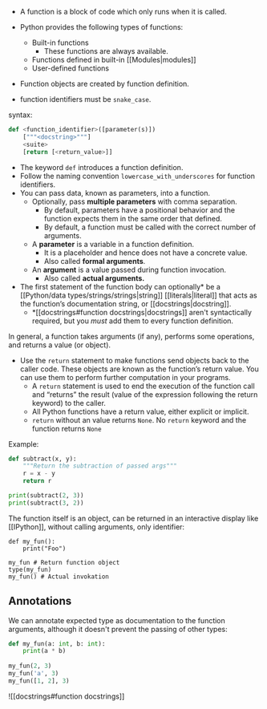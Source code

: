 - A function is a block of code which only runs when it is called.

- Python provides the following types of functions:
	- Built-in functions
		- These functions are always available.
	- Functions defined in built-in [[Modules|modules]]
	- User-defined functions


- Function objects are created by function definition.

- function identifiers must be `snake_case`.

syntax:
```Python
def <function_identifier>([parameter(s)])
	["""<docstring>"""]
	<suite>
	[return [<return_value>]]
```

- The keyword `def` introduces a function definition.
- Follow the naming convention `lowercase_with_underscores` for function identifiers.
- You can pass data, known as parameters, into a function.
	- Optionally, pass **multiple parameters** with comma separation.
		- By default, parameters have a positional behavior and the function expects them in the same order that defined.
		- By default, a function must be called with the correct number of arguments.
	- A **parameter** is a variable in a function definition.
		- It is a placeholder and hence does not have a concrete value.
		- Also called **formal arguments**.
	- An **argument** is a value passed during function invocation.
		- Also called **actual arguments.**
- The first statement of the function body can optionally* be a [[Python/data types/strings/strings|string]] [[literals|literal]] that acts as the function’s documentation string, or [[docstrings|docstring]].
	- \*[[docstrings#function docstrings|docstrings]] aren't syntactically required, but you *must* add them to every function definition.

In general, a function takes arguments (if any), performs some operations, and returns a value (or object).

- Use the `return` statement to make functions send objects back to the caller code. These objects are known as the function’s return value. You can use them to perform further computation in your programs.
	- A `return` statement is used to end the execution of the function call and “returns” the result (value of the expression following the return keyword) to the caller.
	- All Python functions have a return value, either explicit or implicit.
	- `return` without an value returns `None`. No `return` keyword and the function returns `None`

Example:
```Python
def subtract(x, y):
	"""Return the subtraction of passed args"""
	r = x - y
	return r

print(subtract(2, 3))
print(subtract(3, 2))
```

The function itself is an object, can be returned in an interactive display like [[IPython]], without calling arguments, only identifier:
```IPython
def my_fun():
	print("Foo")
	
my_fun # Return function object
type(my_fun)
my_fun() # Actual invokation
```

## Annotations

We can annotate expected type as documentation to the function arguments, although it doesn't prevent the passing of other types:

```Python
def my_fun(a: int, b: int):
	print(a * b)
	
my_fun(2, 3)
my_fun('a', 3)
my_fun([1, 2], 3)
```


![[docstrings#function docstrings]]



